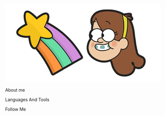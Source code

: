 [![Header](https://github.com/liliialug/liliialug/blob/main/assets/pack483.png)]()

About me

Languages And Tools

Follow Me
